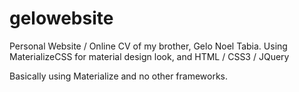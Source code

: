 # gelowebsite
Personal Website / Online CV of my brother, Gelo Noel Tabia. 
Using MaterializeCSS for material design look, and HTML / CSS3 / JQuery

Basically using Materialize and no other frameworks.
